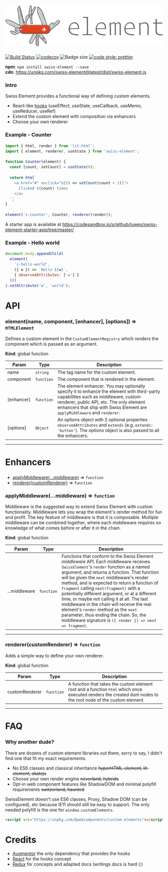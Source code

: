 # <a href="https://github.com/luwes/swiss-element">![SwissElement](./media/swiss-element.svg 'SwissElement')</a>

[![Build Status](https://img.shields.io/travis/luwes/swiss-element/master.svg?style=flat-square&label=Travis+CI)](https://travis-ci.org/luwes/swiss-element)
[![codecov](https://img.shields.io/codecov/c/github/luwes/swiss-element.svg?style=flat-square&version=v0.3.0)](https://codecov.io/gh/luwes/swiss-element)
![Badge size](http://img.badgesize.io/luwes/swiss-element/master/packages/swiss-element/dist/swiss-element.js.svg?style=flat-square&compression=gzip&version=v0.3.0)
[![code style: prettier](https://img.shields.io/badge/code_style-prettier-ff69b4.svg?style=flat-square)](https://github.com/prettier/prettier)

**npm**: `npm install swiss-element --save`  
**cdn**: https://unpkg.com/swiss-element@latest/dist/swiss-element.js

### Intro

Swiss Element provides a functional way of defining custom elements.

- React-like [hooks](https://reactjs.org/docs/hooks-intro.html) (useEffect, useState, useCallback, useMemo, useReducer, useRef)
- Extend the custom element with composition via enhancers
- Choose your own renderer

### Example - Counter

```js
import { html, render } from 'lit-html';
import { element, renderer, useState } from 'swiss-element';

function Counter(element) {
  const [count, setCount] = useState(0);

  return html`
    <a href="#" onclick="${() => setCount(count + 1)}">
      Clicked ${count} times
    </a>
  `;
}

element('s-counter', Counter, renderer(render));
```

A starter app is available at https://codesandbox.io/s/github/luwes/swiss-element-starter-app/tree/master/

### Example - Hello world

```js
document.body.appendChild(
  element(
    's-hello-world', 
    ({ w }) => `Hello ${w}`, 
    { observedAttributes: ['w'] }
  )()
).setAttribute('w', 'world');
```

# API

<a name="element"></a>

### element(name, component, [enhancer], [options]) ⇒ <code>HTMLElement</code>

Defines a custom element in the `CustomElementRegistry` which renders the component which is passed as an argument.

**Kind**: global function

| Param      | Type                  | Description                                                                                                                                                                                                                                                  |
| ---------- | --------------------- | ------------------------------------------------------------------------------------------------------------------------------------------------------------------------------------------------------------------------------------------------------------ |
| name       | <code>string</code>   | The tag name for the custom element.                                                                                                                                                                                                                         |
| component  | <code>function</code> | The component that is rendered in the element.                                                                                                                                                                                                               |
| [enhancer] | <code>function</code> | The element enhancer. You may optionally specify it to enhance the element with third-party capabilities such as middleware, custom renderer, public API, etc. The only element enhancers that ship with Swiss Element are `applyMiddleware` and `renderer`. |
| [options]  | <code>Object</code>   | An options object with 2 optional properties `observedAttributes` and `extends` (e.g. `extends: 'button'`). The options object is also passed to all the enhancers.                                                                                          |

---

# Enhancers

###

- [applyMiddleware(...middleware)](#applyMiddleware) ⇒ <code>function</code>
- [renderer(customRenderer)](#renderer) ⇒ <code>function</code>

<a name="applyMiddleware"></a>

### applyMiddleware(...middleware) ⇒ <code>function</code>

Middleware is the suggested way to extend Swiss Element with custom functionality. Middleware lets you wrap the element's render method for fun and profit. The key feature of middleware is that it is composable. Multiple middleware can be combined together, where each middleware requires no knowledge of what comes before or after it in the chain.

**Kind**: global function

| Param         | Type                  | Description                                                                                                                                                                                                                                                                                                                                                                                                                                                                                                                                                                                                               |
| ------------- | --------------------- | ------------------------------------------------------------------------------------------------------------------------------------------------------------------------------------------------------------------------------------------------------------------------------------------------------------------------------------------------------------------------------------------------------------------------------------------------------------------------------------------------------------------------------------------------------------------------------------------------------------------------- |
| ...middleware | <code>function</code> | Functions that conform to the Swiss Element _middleware_ API. Each middleware receives `SwissElement`'s `render` function as a named argument, and returns a function. That function will be given the `next` middleware's render method, and is expected to return a function of `fragment` calling `next(fragment)` with a potentially different argument, or at a different time, or maybe not calling it at all. The last middleware in the chain will receive the real element's `render` method as the `next` parameter, thus ending the chain. So, the middleware signature is `({ render }) => next => fragment`. |

---

<a name="renderer"></a>

### renderer(customRenderer) ⇒ <code>function</code>

Adds a simple way to define your own renderer.

**Kind**: global function

| Param          | Type                  | Description                                                                                                                                                   |
| -------------- | --------------------- | ------------------------------------------------------------------------------------------------------------------------------------------------------------- |
| customRenderer | <code>function</code> | A function that takes the custom element root and a function `html` which once executed renders the created dom nodes to the root node of the custom element. |

---

# FAQ

### Why another dude?

There are dozens of custom element libraries out there, sorry to say, I didn't find one that fit my exact requirements.

- No ES6 classes and classical inheritance ~~hyperHTML-element, lit-element, skatejs~~
- Choose your own render engine ~~neverland, hybrids~~
- Opt-in web component features like ShadowDOM and minimal polyfill requirements ~~switzerland, haunted~~

SwissElement doesn't use ES6 classes, Proxy, Shadow DOM (can be configured), etc because IE11 should still be easy to support. The only needed polyfill is the one for `window.customElements`.

```html
<script src="https://unpkg.com/@webcomponents/custom-elements"></script>
```

# Credits

- [Augmentor](https://github.com/WebReflection/augmentor) the only dependency that provides the hooks
- [React](https://reactjs.org/) for the hooks concept
- [Redux](https://redux.js.org/) for concepts and adapted docs (writings docs is hard (:)
